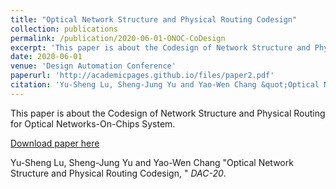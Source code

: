 ```yaml
---
title: "Optical Network Structure and Physical Routing Codesign"
collection: publications
permalink: /publication/2020-06-01-ONOC-CoDesign
excerpt: 'This paper is about the Codesign of Network Structure and Physical Routing for Optical Networks-On-Chips System'
date: 2020-06-01
venue: 'Design Automation Conference'
paperurl: 'http://academicpages.github.io/files/paper2.pdf'
citation: 'Yu-Sheng Lu, Sheng-Jung Yu and Yao-Wen Chang &quot;Optical Network Structure and Physical Routing Codesign, &quot; <i>DAC-20</i>.'
---
```

This paper is about the Codesign of Network Structure and Physical Routing for Optical Networks-On-Chips System.

[Download paper here](http://academicpages.github.io/files/paper2.pdf)

Yu-Sheng Lu, Sheng-Jung Yu and Yao-Wen Chang &quot;Optical Network Structure and Physical Routing Codesign, &quot; <i>DAC-20</i>.